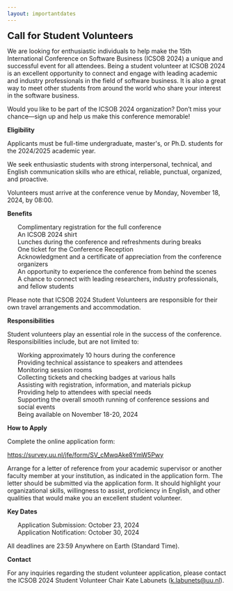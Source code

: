 ```yaml
---
layout: importantdates
---
```


<b style="font-size: 22px" id="OtherCallsForSubmission">Call for Student Volunteers</b>

We are looking for enthusiastic individuals to help make the 15th International Conference on Software Business (ICSOB 2024) a unique and successful event for all attendees. Being a student volunteer at ICSOB 2024 is an excellent opportunity to connect and engage with leading academic and industry professionals in the field of software business. It is also a great way to meet other students from around the world who share your interest in the software business. 

Would you like to be part of the ICSOB 2024 organization? Don’t miss your chance—sign up and help us make this conference memorable! 


<p><b>Eligibility</b></p>
Applicants must be full-time undergraduate, master's, or Ph.D. students for the 2024/2025 academic year. 

We seek enthusiastic students with strong interpersonal, technical, and English communication skills who are ethical, reliable, punctual, organized, and proactive. 

Volunteers must arrive at the conference venue by Monday, November 18, 2024, by 08:00. 

<p><b>Benefits</b></p>
<ul style="list-style: none;">
    <li>Complimentary registration for the full conference</li>
    <li>An ICSOB 2024 shirt </li>
    <li>Lunches during the conference and refreshments during breaks  </li>
    <li>One ticket for the Conference Reception  </li>
    <li>Acknowledgment and a certificate of appreciation from the conference organizers </li>
    <li>An opportunity to experience the conference from behind the scenes  </li>
    <li>A chance to connect with leading researchers, industry professionals, and fellow students  </li>
</ul>

Please note that ICSOB 2024 Student Volunteers are responsible for their own travel arrangements and accommodation.   

<p><b>Responsibilities</b></p>

Student volunteers play an essential role in the success of the conference. Responsibilities include, but are not limited to:

<ul style="list-style: none;">
    <li>Working approximately 10 hours during the conference  </li>
    <li>Providing technical assistance to speakers and attendees  </li>
    <li>Monitoring session rooms  </li>
    <li>Collecting tickets and checking badges at various halls  </li>
    <li>Assisting with registration, information, and materials pickup  </li>
    <li>Providing help to attendees with special needs  </li>
    <li>Supporting the overall smooth running of conference sessions and social events  </li>
    <li>Being available on November 18-20, 2024  </li>
</ul>

<p><b>How to Apply</b></p>

Complete the online application form:

<a href="https://survey.uu.nl/jfe/form/SV_cMwqAke8YmW5Pwy" target="_blank">https://survey.uu.nl/jfe/form/SV_cMwqAke8YmW5Pwy</a>

Arrange for a letter of reference from your academic supervisor or another faculty member at your institution, as indicated in the application form. The letter should be submitted via the application form. It should highlight your organizational skills, willingness to assist, proficiency in English, and other qualities that would make you an excellent student volunteer. 

<p><b>Key Dates </b></p> 

<ul style="list-style: none;">
    <li> Application Submission: October 23, 2024 </li>
    <li> Application Notification: October 30, 2024</li>
</ul>

All deadlines are 23:59 Anywhere on Earth (Standard Time). 

<p><b>Contact</b></p>

For any inquiries regarding the student volunteer application, please contact the ICSOB 2024 Student Volunteer Chair Kate Labunets (<a href= "mailto:k.labunets@uu.nl" target="_blank">k.labunets@uu.nl</a>).

